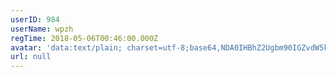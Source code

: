 ```yaml
---
userID: 984
userName: wpzh
regTime: 2018-05-06T00:46:00.000Z
avatar: 'data:text/plain; charset=utf-8;base64,NDA0IHBhZ2Ugbm90IGZvdW5kCg=='
url: null
---
```



